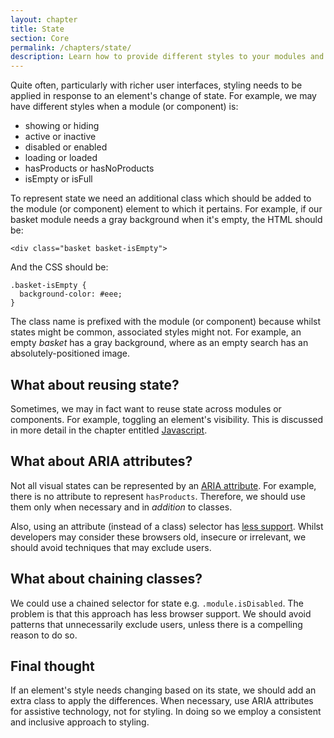 ```yaml
---
layout: chapter
title: State
section: Core
permalink: /chapters/state/
description: Learn how to provide different styles to your modules and components based on state, such as showing, hiding and loading.
---
```


Quite often, particularly with richer user interfaces, styling needs to be applied in response to an element's change of state. For example, we may have different styles when a module (or component) is:

- showing or hiding
- active or inactive
- disabled or enabled
- loading or loaded
- hasProducts or hasNoProducts
- isEmpty or isFull

To represent state we need an additional class which should be added to the module (or component) element to which it pertains. For example, if our basket module needs a gray background when it's empty, the HTML should be:

	<div class="basket basket-isEmpty">

And the CSS should be:

	.basket-isEmpty {
      background-color: #eee;
	}

The class name is prefixed with the module (or component) because whilst states might be common, associated styles might not. For example, an empty *basket* has a gray background, where as an empty search has an absolutely-positioned image.

## What about reusing state?

Sometimes, we may in fact want to reuse state across modules or components. For example, toggling an element's visibility. This is discussed in more detail in the chapter entitled [Javascript](/chapters/javascript/).

## What about ARIA attributes?

Not all visual states can be represented by an [ARIA attribute](https://www.w3.org/TR/wai-aria/states_and_properties#attrs_widgets). For example, there is no attribute to represent `hasProducts`. Therefore, we should use them only when necessary and in *addition* to classes.

Also, using an attribute (instead of a class) selector has [less support](https://www.impressivewebs.com/attribute-selectors/). Whilst developers may consider these browsers old, insecure or irrelevant, we should avoid techniques that may exclude users.

## What about chaining classes?

We could use a chained selector for state e.g. `.module.isDisabled`. The problem is that this approach has less browser support. We should avoid patterns that unnecessarily exclude users, unless there is a compelling reason to do so.

## Final thought

If an element's style needs changing based on its state, we should add an extra class to apply the differences. When necessary, use ARIA attributes for assistive technology, not for styling. In doing so we employ a consistent and inclusive approach to styling.
